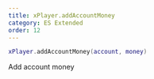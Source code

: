 ```yaml
---
title: xPlayer.addAccountMoney
category: ES Extended
order: 12
---
```


```lua
xPlayer.addAccountMoney(account, money)
```

Add account money
